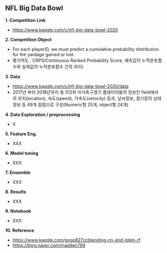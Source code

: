 ## NFL Big Data Bowl

**1. Competition Link**
  - https://www.kaggle.com/c/nfl-big-data-bowl-2020


**2. Competition Object**
  - For each playerID, we must predict a cumulative probability distribution for the yardage gained or lost.
  - 평가척도 : CRPS(Continuous Ranked Probability Score, 예측값의 누적분포함수와 실제값의 누적분포함수 간의 차이)


**3. Data**
  - https://www.kaggle.com/c/nfl-big-data-bowl-2020/data
  - 2017년 부터 2018년까지 총 512회 미식축구경기 플레이어들의 정보인 field에서의 위치(location), 속도(speed), 가속도(velocity) 등과, 날씨정보, 경기장의 상태정보 등 49개 컬럼으로 구성(Numeric형 25개, object형 24개)


**4. Data Exploration / preprocessing**
- X


**5. Feature Eng.**
- XXX


**6. Model tuning**
- XXX


**7. Ensemble**
- XXX


**8. Results**
- XXX


**9. Notebook**
- XXX


**10. Reference**
  - https://www.kaggle.com/gogo827jz/blending-nn-and-lgbm-rf
  - https://blog.naver.com/madden789
